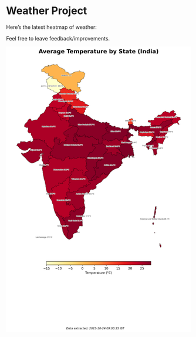 # Weather Project

Here’s the latest heatmap of weather:

Feel free to leave feedback/improvements.

![India Heatmap](docs/assets/india_heatmap.png?v=FAF2DD)
